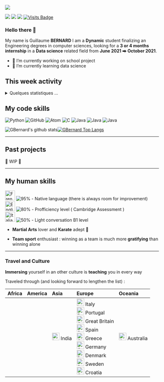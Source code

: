 [<img src="https://raw.githubusercontent.com/GBernard314/GBernard314/master/banner.jpg"/>]()

[<img src="https://img.shields.io/badge/linkedin-%230077B5.svg?&style=for-the-badge&logo=linkedin&logoColor=white" />](https://www.linkedin.com/in/guillaume-bernard-768547155/) [<img src="https://img.shields.io/badge/whatsapp-25D366.svg?&style=for-the-badge&logo=WhatsApp&logoColor=white" />](https://wa.me/+33645496185?text=I'm%20open%20for%20internship)  [<img src="https://img.shields.io/badge/gmail-d14836.svg?&style=for-the-badge&logo=Gmail&logoColor=white" />](https://mail.google.com/mail/?view=cm&fs=1&to=guillaume.bernard31415@gmail.com&su=To%20know%20you%20better&body=Hello%20There) [![Visits Badge](https://badges.pufler.dev/visits/GBernard314/GBernard314)](https://badges.pufler.dev?style=flat-square)

### Hello there 👋

My name is Guillaume **BERNARD**
I am a **Dynamic** student finalizing an Engineering degrees in computer sciences, looking for a **3 or 4 months internship** in a **Data science** related field from **June 2021 ⮕ October 2021**.


- 🔭 I’m currently working on school project
- 🌱 I’m currently learning data science

## This week activity

<details>
  <summary>Quelques statistiques ...</summary><br/>

<!--START_SECTION:waka-->
**I'm an early 🐤** 

```text
🌞 Morning    52 commits     █░░░░░░░░░░░░░░░░░░░░░░░░   7.09% 
🌆 Daytime    371 commits    ████████████░░░░░░░░░░░░░   50.61% 
🌃 Evening    282 commits    █████████░░░░░░░░░░░░░░░░   38.47% 
🌙 Night      28 commits     █░░░░░░░░░░░░░░░░░░░░░░░░   3.82%

```
📅 **I'm Most Productive on Wednesdays** 

```text
Monday       139 commits    ████░░░░░░░░░░░░░░░░░░░░░   18.96% 
Tuesday      107 commits    ███░░░░░░░░░░░░░░░░░░░░░░   14.6% 
Wednesday    156 commits    █████░░░░░░░░░░░░░░░░░░░░   21.28% 
Thursday     120 commits    ████░░░░░░░░░░░░░░░░░░░░░   16.37% 
Friday       76 commits     ██░░░░░░░░░░░░░░░░░░░░░░░   10.37% 
Saturday     66 commits     ██░░░░░░░░░░░░░░░░░░░░░░░   9.0% 
Sunday       69 commits     ██░░░░░░░░░░░░░░░░░░░░░░░   9.41%

```


📊 **This week I spent my time on** 

```text
⌚︎ Timezone: Europe/Paris

💬 Languages: 
PHP                      7 hrs 16 mins       ████████████░░░░░░░░░░░░░   49.3% 
Vue.js                   3 hrs 31 mins       ██████░░░░░░░░░░░░░░░░░░░   23.82% 
TypeScript               2 hrs 7 mins        ███░░░░░░░░░░░░░░░░░░░░░░   14.38% 
Other                    38 mins             █░░░░░░░░░░░░░░░░░░░░░░░░   4.36% 
JSON                     31 mins             █░░░░░░░░░░░░░░░░░░░░░░░░   3.52%

🔥 Editors: 
VS Code                  14 hrs 16 mins      ████████████████████████░   96.71% 
Zsh                      29 mins             ░░░░░░░░░░░░░░░░░░░░░░░░░   3.29%

💻 Operating Systems: 
Linux                    14 hrs 15 mins      ████████████████████████░   96.56% 
Windows                  30 mins             ░░░░░░░░░░░░░░░░░░░░░░░░░   3.44%

```


<!--END_SECTION:waka-->
</details>

## My code skills 

<p>
  <img alt="Python" src="https://img.shields.io/badge/-Python-3776AB?style=flat-square&logo=python&logoColor=white" />
  <img alt="GitHub" src="https://img.shields.io/badge/-GitHub-181717?style=flat-square&logo=GitHub&logoColor=white" /> 
  <img alt="Atom" src="https://img.shields.io/badge/-Atom-66595c?style=flat-square&logo=Atom&logoColor=white" /> 
  <img alt="C" src="https://img.shields.io/badge/-C-A8B9CC?style=flat-square&logo=C&logoColor=black" /> 
  <img alt="Java" src="https://img.shields.io/badge/-Java-007396?style=flat-square&logo=Java&logoColor=white" /> 
  <img alt="Java" src="https://img.shields.io/badge/-Linux-fcc624?style=flat-square&logo=Linux&logoColor=black"/> 
  <img alt="Java" src="https://img.shields.io/badge/-Git-f05032?style=flat-square&logo=Git&logoColor=white"/> 
</p>

![GBernard's github stats](https://github-readme-stats.vercel.app/api?username=GBernard314&show_icons=true&count_private=true)[![GBernard Top Langs](https://github-readme-stats.vercel.app/api/top-langs/?username=GBernard314)](https://github.com/Azarogue/github-readme-stats)

---
## Past projects
🚧 WIP 🚧

---

## My human skills

<p>
	<img alt="French" src="https://hatscripts.github.io/circle-flags/flags/fr.svg" width="32">
	<img alt="95%" src="https://progress-bar.dev/95"> 
    - Native language (there is always room for improvement) <br>
  	<img alt="English" src="https://hatscripts.github.io/circle-flags/flags/us.svg" width="32">
	<img alt="80%" src="https://progress-bar.dev/80">
    - Profficiency level ( Cambridge Assessment )<br>
  	<img alt="Italian" src="https://hatscripts.github.io/circle-flags/flags/it.svg" width="32">
	<img alt="50%" src="https://progress-bar.dev/50"> 
    - Light conversation B1 level<br>
</p> 

- **Martial Arts** lover and **Karate** adept 🥋

- **Team sport** enthusiast : winning as a team is much more **gratifying** than winning alone

  

---

### Travel and Culture

**Immersing** yourself in an other culture is **teaching** you in every way

Traveled through (and looking forward to lengthen the list) :

| Africa | America | Asia                                                         | Europe                                                       | Oceania                                                      |
| :----- | :------ | :----------------------------------------------------------- | :----------------------------------------------------------- | :----------------------------------------------------------- |
|        |         | <img alt="India" src="https://hatscripts.github.io/circle-flags/flags/in.svg" width="24"> India | <img alt="Italy" src="https://hatscripts.github.io/circle-flags/flags/it.svg" width="24"> Italy<br /><img alt="Portugal" src="https://hatscripts.github.io/circle-flags/flags/pt.svg" width="24"> Portugal<br /><img alt="GreatBritain" src="https://hatscripts.github.io/circle-flags/flags/gb.svg" width="24"> Great Britain<br /><img alt="Spain" src="https://hatscripts.github.io/circle-flags/flags/es.svg" width="24"> Spain<br /><img alt="Greece" src="https://hatscripts.github.io/circle-flags/flags/gr.svg" width="24"> Greece<br /><img alt="Germany" src="https://hatscripts.github.io/circle-flags/flags/de.svg" width="24"> Germany<br /><img alt="Denmark" src="https://hatscripts.github.io/circle-flags/flags/dk.svg" width="24"> Denmark<br /><img alt="Sweden" src="https://hatscripts.github.io/circle-flags/flags/se.svg" width="24"> Sweden<br /><img alt="Croatia" src="https://hatscripts.github.io/circle-flags/flags/hr.svg" width="24"> Croatia<br /> | <img alt="Australia" src="https://hatscripts.github.io/circle-flags/flags/au.svg" width="24"> Australia |



